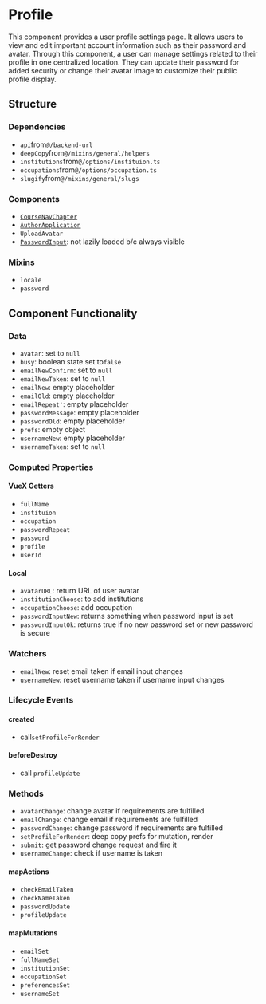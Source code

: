 Profile
===============
This  component provides a user profile settings page. It allows users to view and edit important account information such as their password and avatar. Through this component, a user can manage settings related to their profile in one centralized location. They can update their password for added security or change their avatar image to customize their public profile display.


## Structure

### Dependencies
* `api`from`@/backend-url`
* `deepCopy`from`@/mixins/general/helpers`
* `institutions`from`@/options/instituion.ts`
* `occupations`from`@/options/occupation.ts`
* `slugify`from`@/mixins/general/slugs`

### Components
- [`CourseNavChapter`](../accessibility-settings)
- [`AuthorApplication`](../author-application)
- `UploadAvatar`
- [`PasswordInput`](../../helpers/password-input): not lazily loaded b/c always visible

### Mixins
* `locale`
* `password`

Component Functionality
---------
### Data
- `avatar`: set to `null`
- `busy`: boolean state set to`false`
- `emailNewConfirm`: set to `null`
- `emailNewTaken`: set to `null`
- `emailNew`: empty placeholder
- `emailOld`: empty placeholder
- `emailRepeat'`: empty placeholder
- `passwordMessage`: empty placeholder
- `passwordOld`: empty placeholder
- `prefs`: empty object 
- `usernameNew`: empty placeholder
- `usernameTaken`: set to `null`


### Computed Properties
#### VueX Getters

- `fullName`
- `instituion`
- `occupation`
- `passwordRepeat`
- `password`
- `profile`
- `userId`

#### Local
- `avatarURL`: return URL of user avatar 
- `institutionChoose`: to add institutions 
- `occupationChoose`: add occupation 
- `passwordInputNew`: returns something when password input is set 
- `passwordInputOk`: returns true if no new password set or new password is secure 

### Watchers
- `emailNew`: reset email taken if email input changes 
- `usernameNew`: reset username taken if username input changes 

### Lifecycle Events

#### created
- call`setProfileForRender`

#### beforeDestroy
- call `profileUpdate`

### Methods
- `avatarChange`: change avatar if requirements are fulfilled 
- `emailChange`: change email if requirements are fulfilled
- `passwordChange`: change password if requirements are fulfilled
- `setProfileForRender`: deep copy prefs for mutation, render 
- `submit`: get password change request and fire it 
- `usernameChange`: check if username is taken

#### mapActions
- `checkEmailTaken`
- `checkNameTaken`
- `passwordUpdate`
- `profileUpdate`

#### mapMutations
- `emailSet`
- `fullNameSet`
- `institutionSet`
- `occupationSet`
- `preferencesSet`
- `usernameSet`
